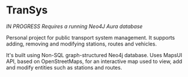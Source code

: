 # TranSys
*IN PROGRESS*
*Requires a running Neo4J Aura database*

Personal project for public transport system management. It supports adding, removing and modifying stations, routes and vehicles. 

It's built using Non-SQL graph-structured Neo4j database. Uses MapsUI API, based on OpenStreetMaps, for an interactive map used to view, add and modify entities such as stations and routes. 
